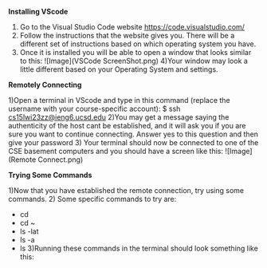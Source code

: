 **Installing VScode**

1) Go to the Visual Studio Code website https://code.visualstudio.com/
2) Follow the instructions that the website gives you. There will be a different set of instructions based on which operating system you have. 
3) Once it is installed you will be able to open a window that looks similar to this:
![Image](VSCode ScreenShot.png)
4)Your window may look a little different based on your Operating System and settings.

**Remotely Connecting**

1)Open a terminal in VScode and type in this command (replace the username with your course-specific account): $ ssh cs15lwi23zz@ieng6.ucsd.edu
2)You may get a message saying the authenticity of the host cant be established, and it will ask you if you are sure you want to continue connecting. Answer yes to this question and then give your password
3) Your terminal should now be connected to one of the CSE basement computers and you should have a screen like this:
![Image](Remote Connect.png)

**Trying Some Commands**

1)Now that you have established the remote connection, try using some commands. 
2) Some specific commands to try are:
- cd
- cd ~
- ls -lat
- ls -a
- ls <directory>
3)Running these commands in the terminal should look something like this:
